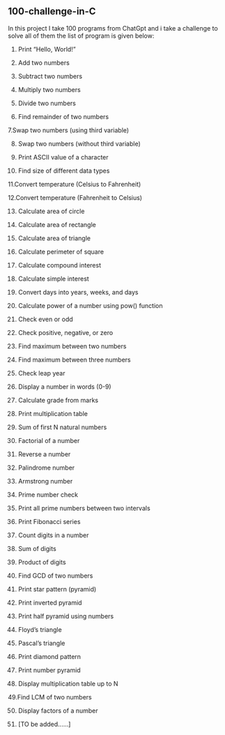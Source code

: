 ## 100-challenge-in-C
In this project I take 100 programs from ChatGpt and i take a challenge to solve all of them the list of program is given below: 
1. Print “Hello, World!”

2. Add two numbers

3. Subtract two numbers

4. Multiply two numbers

5. Divide two numbers

6. Find remainder of two numbers

7.Swap two numbers (using third variable)

8. Swap two numbers (without third variable)

9. Print ASCII value of a character

10. Find size of different data types

11.Convert temperature (Celsius to Fahrenheit)

12.Convert temperature (Fahrenheit to Celsius)

13. Calculate area of circle

14. Calculate area of rectangle

15. Calculate area of triangle

16. Calculate perimeter of square

17. Calculate compound interest

18. Calculate simple interest

19. Convert days into years, weeks, and days

20. Calculate power of a number using pow() function

21. Check even or odd

22. Check positive, negative, or zero

23. Find maximum between two numbers

24. Find maximum between three numbers

25. Check leap year

26. Display a number in words (0-9)

27. Calculate grade from marks

28. Print multiplication table

29. Sum of first N natural numbers

30. Factorial of a number
    
31. Reverse a number

32. Palindrome number

33. Armstrong number

34. Prime number check

35. Print all prime numbers between two intervals

36. Print Fibonacci series

37. Count digits in a number

38. Sum of digits

39. Product of digits

40. Find GCD of two numbers

41. Print star pattern (pyramid)

42. Print inverted pyramid

43. Print half pyramid using numbers

44. Floyd’s triangle

45. Pascal’s triangle

46. Print diamond pattern

47. Print number pyramid

48. Display multiplication table up to N

49.Find LCM of two numbers

50. Display factors of a number

51. [TO be added......]
